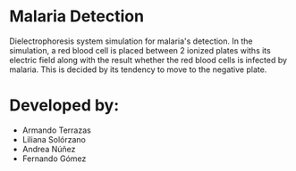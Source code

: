 # Malaria Detection
Dielectrophoresis system simulation for malaria's detection. In the simulation, a red blood cell is placed between 2 ionized plates withs its electric field along with the result whether the red blood cells is infected by malaria. This is decided by its tendency to move to the negative plate.

# Developed by:
- Armando Terrazas
- Liliana Solórzano
- Andrea Núñez
- Fernando Gómez
